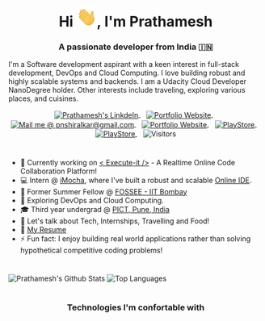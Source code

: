 <h1 align="center">Hi <img src="https://raw.githubusercontent.com/ABSphreak/ABSphreak/master/gifs/Hi.gif" width="40px" />, I'm Prathamesh</h1>
<h3 align="center">A passionate developer from India 🇮🇳</h3>

I'm a Software development aspirant with a keen interest in full-stack development, DevOps and Cloud Computing. I love building robust and highly scalable systems and backends. I am a Udacity Cloud Developer NanoDegree holder. Other interests include traveling, exploring various places, and cuisines.

<div align="center">
  
<a href="https://www.linkedin.com/in/pnshiralkar" title="Connect me on LinkedIn">
  <img align="center" alt="Prathamesh's LinkdeIn" width="22px" src="https://cdn.jsdelivr.net/npm/simple-icons@v3/icons/linkedin.svg" />
</a>
&nbsp;&nbsp;
<a href="https://pratham.live" title="Portfolio Website">
  <img align="center" alt="Portfolio Website" width="22px" src="https://simpleicons.org/icons/internetexplorer.svg" />
</a>
&nbsp;&nbsp;
<a href="mailto:pnshiralkar@gmail.com" title="Mail me">
  <img align="center" alt="Mail me @ pnshiralkar@gmail.com" width="22px" src="https://cdn.jsdelivr.net/npm/simple-icons@3.9.0/icons/gmail.svg" />
</a>
&nbsp;&nbsp;
<a href="https://instagram.com/pratham__99" title="Instagram">
  <img align="center" alt="Portfolio Website" width="22px" src="https://simpleicons.org/icons/instagram.svg" />
</a>
&nbsp;&nbsp;
<a href="https://docs.google.com/document/d/1a-QpsKRT-81TsGbLZeUNWBmGj7zizfwQz4t5ciCVZnE/view" title="Resume">
  <img align="center" alt="PlayStore" width="22px" src="https://simpleicons.org/icons/readthedocs.svg" />
</a>
&nbsp;&nbsp;
<a href="https://play.google.com/store/apps/developer?id=Prathamesh+Narendra+Shiralkar" title="GooglePlay Developer Profile">
  <img align="center" alt="PlayStore" width="22px" src="https://simpleicons.org/icons/googleplay.svg" />
</a>
&nbsp;&nbsp;

<img align="center" alt="Visitors" src="https://visitor-badge.glitch.me/badge?page_id=pnshiralkar.pnshiralkar" />

</div>

#

- 🚀 Currently working on [< Execute-it />](https://executeit.ml) - A Realtime Online Code Collaboration Platform!
- 💻 Intern @ [iMocha](https://interviewmocha.com), where I've built a robust and scalable [Online IDE](https://ide.interviewmocha.com).
- 🔭 Former Summer Fellow @ [FOSSEE - IIT Bombay](https://fossee.in/)
- 🌱 Exploring DevOps and Cloud Computing.
- 🎓 Third year undergrad @ [PICT, Pune, India](https;//pict.edu)
- 💬 Let's talk about Tech, Internships, Travelling and Food!
- 📄 [My Resume](https://docs.google.com/document/d/1a-QpsKRT-81TsGbLZeUNWBmGj7zizfwQz4t5ciCVZnE/view)
- ⚡ Fun fact: I enjoy building real world applications rather than solving hypothetical competitive coding problems!

#

![Prathamesh's Github Stats](https://github-readme-stats.vercel.app/api?username=pnshiralkar&count_private=true&show_icons=true&include_all_commits=true)
![Top Languages](https://github-readme-stats.vercel.app/api/top-langs/?username=pnshiralkar&hide=TeX&layout=compact)

#

<h3 align="center">Technologies I'm confortable with</h3>

